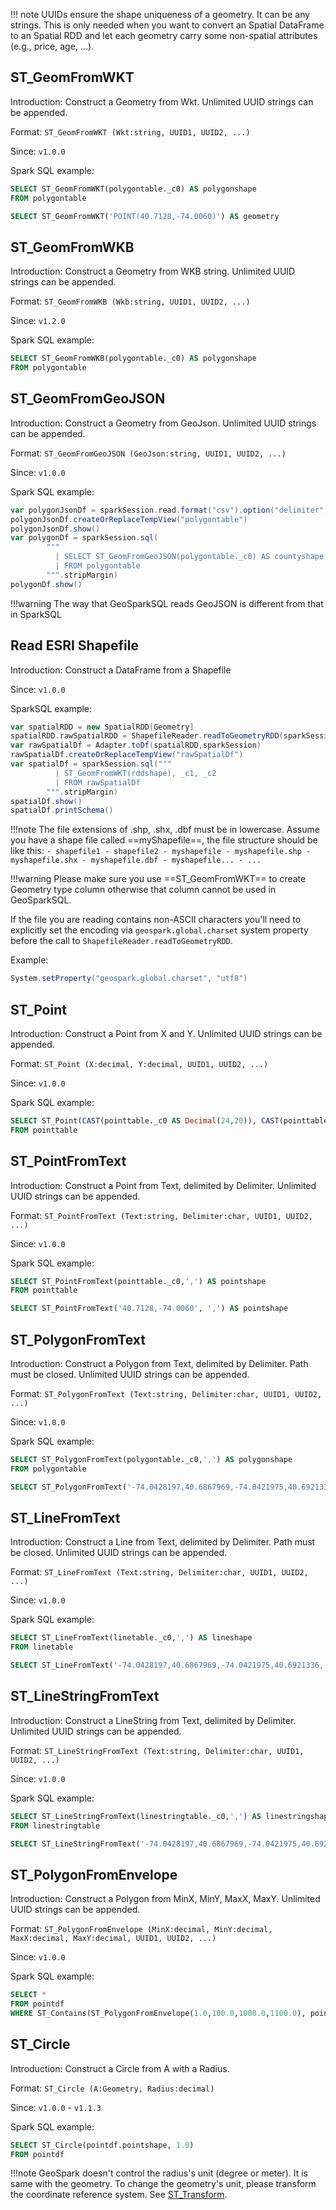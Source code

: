 !!! note
	UUIDs ensure the shape uniqueness of a geometry. It can be any strings. This is only needed when you want to convert an Spatial DataFrame to an Spatial RDD and let each geometry carry some non-spatial attributes (e.g., price, age, ...).
## ST_GeomFromWKT

Introduction: Construct a Geometry from Wkt. Unlimited UUID strings can be appended.

Format:
`ST_GeomFromWKT (Wkt:string, UUID1, UUID2, ...)`

Since: `v1.0.0`

Spark SQL example:
```SQL
SELECT ST_GeomFromWKT(polygontable._c0) AS polygonshape
FROM polygontable
```

```SQL
SELECT ST_GeomFromWKT('POINT(40.7128,-74.0060)') AS geometry
```

## ST_GeomFromWKB

Introduction: Construct a Geometry from WKB string. Unlimited UUID strings can be appended.

Format:
`ST_GeomFromWKB (Wkb:string, UUID1, UUID2, ...)`

Since: `v1.2.0`

Spark SQL example:
```SQL
SELECT ST_GeomFromWKB(polygontable._c0) AS polygonshape
FROM polygontable
```

## ST_GeomFromGeoJSON

Introduction: Construct a Geometry from GeoJson. Unlimited UUID strings can be appended.

Format: `ST_GeomFromGeoJSON (GeoJson:string, UUID1, UUID2, ...)`

Since: `v1.0.0`

Spark SQL example:
```Scala
var polygonJsonDf = sparkSession.read.format("csv").option("delimiter","\t").option("header","false").load(geoJsonGeomInputLocation)
polygonJsonDf.createOrReplaceTempView("polygontable")
polygonJsonDf.show()
var polygonDf = sparkSession.sql(
        """
          | SELECT ST_GeomFromGeoJSON(polygontable._c0) AS countyshape
          | FROM polygontable
        """.stripMargin)
polygonDf.show()
```

!!!warning
	The way that GeoSparkSQL reads GeoJSON is different from that in SparkSQL

## Read ESRI Shapefile
Introduction: Construct a DataFrame from a Shapefile

Since: `v1.0.0`

SparkSQL example:

```Scala
var spatialRDD = new SpatialRDD[Geometry]
spatialRDD.rawSpatialRDD = ShapefileReader.readToGeometryRDD(sparkSession.sparkContext, shapefileInputLocation)
var rawSpatialDf = Adapter.toDf(spatialRDD,sparkSession)
rawSpatialDf.createOrReplaceTempView("rawSpatialDf")
var spatialDf = sparkSession.sql("""
          | ST_GeomFromWKT(rddshape), _c1, _c2
          | FROM rawSpatialDf
        """.stripMargin)
spatialDf.show()
spatialDf.printSchema()
```

!!!note
	The file extensions of .shp, .shx, .dbf must be in lowercase. Assume you have a shape file called ==myShapefile==, the file structure should be like this:
	```
	- shapefile1
	- shapefile2
	- myshapefile
		- myshapefile.shp
		- myshapefile.shx
		- myshapefile.dbf
		- myshapefile...
		- ...
	```

!!!warning
	Please make sure you use ==ST_GeomFromWKT== to create Geometry type column otherwise that column cannot be used in GeoSparkSQL.

If the file you are reading contains non-ASCII characters you'll need to explicitly set the encoding
via `geospark.global.charset` system property before the call to `ShapefileReader.readToGeometryRDD`.

Example:

```Scala
System.setProperty("geospark.global.charset", "utf8")
```


## ST_Point

Introduction: Construct a Point from X and Y. Unlimited UUID strings can be appended.

Format: `ST_Point (X:decimal, Y:decimal, UUID1, UUID2, ...)`

Since: `v1.0.0`

Spark SQL example:
```SQL
SELECT ST_Point(CAST(pointtable._c0 AS Decimal(24,20)), CAST(pointtable._c1 AS Decimal(24,20))) AS pointshape
FROM pointtable
```


## ST_PointFromText

Introduction: Construct a Point from Text, delimited by Delimiter. Unlimited UUID strings can be appended.

Format: `ST_PointFromText (Text:string, Delimiter:char, UUID1, UUID2, ...)`

Since: `v1.0.0`

Spark SQL example:
```SQL
SELECT ST_PointFromText(pointtable._c0,',') AS pointshape
FROM pointtable
```

```SQL
SELECT ST_PointFromText('40.7128,-74.0060', ',') AS pointshape
```

## ST_PolygonFromText

Introduction: Construct a Polygon from Text, delimited by Delimiter. Path must be closed. Unlimited UUID strings can be appended.

Format: `ST_PolygonFromText (Text:string, Delimiter:char, UUID1, UUID2, ...)`

Since: `v1.0.0`

Spark SQL example:
```SQL
SELECT ST_PolygonFromText(polygontable._c0,',') AS polygonshape
FROM polygontable
```

```SQL
SELECT ST_PolygonFromText('-74.0428197,40.6867969,-74.0421975,40.6921336,-74.0508020,40.6912794,-74.0428197,40.6867969', ',') AS polygonshape
```

## ST_LineFromText

Introduction: Construct a Line from Text, delimited by Delimiter. Path must be closed. Unlimited UUID strings can be appended.

Format: `ST_LineFromText (Text:string, Delimiter:char, UUID1, UUID2, ...)`

Since: `v1.0.0`

Spark SQL example:
```SQL
SELECT ST_LineFromText(linetable._c0,',') AS lineshape
FROM linetable
```

```SQL
SELECT ST_LineFromText('-74.0428197,40.6867969,-74.0421975,40.6921336,-74.0508020,40.6912794,-74.0428197,40.6867969', ',') AS lineshape
```

## ST_LineStringFromText

Introduction: Construct a LineString from Text, delimited by Delimiter. Unlimited UUID strings can be appended.

Format: `ST_LineStringFromText (Text:string, Delimiter:char, UUID1, UUID2, ...)`

Since: `v1.0.0`

Spark SQL example:
```SQL
SELECT ST_LineStringFromText(linestringtable._c0,',') AS linestringshape
FROM linestringtable
```

```SQL
SELECT ST_LineStringFromText('-74.0428197,40.6867969,-74.0421975,40.6921336,-74.0508020,40.6912794', ',') AS linestringshape
```

## ST_PolygonFromEnvelope

Introduction: Construct a Polygon from MinX, MinY, MaxX, MaxY. Unlimited UUID strings can be appended.

Format: `ST_PolygonFromEnvelope (MinX:decimal, MinY:decimal, MaxX:decimal, MaxY:decimal, UUID1, UUID2, ...)`

Since: `v1.0.0`

Spark SQL example:
```SQL
SELECT *
FROM pointdf
WHERE ST_Contains(ST_PolygonFromEnvelope(1.0,100.0,1000.0,1100.0), pointdf.pointshape)
```

## ST_Circle

Introduction: Construct a Circle from A with a Radius.

Format: `ST_Circle (A:Geometry, Radius:decimal)`

Since: `v1.0.0` - `v1.1.3`

Spark SQL example:

```SQL
SELECT ST_Circle(pointdf.pointshape, 1.0)
FROM pointdf
```

!!!note
	GeoSpark doesn't control the radius's unit (degree or meter). It is same with the geometry. To change the geometry's unit, please transform the coordinate reference system. See [ST_Transform](GeoSparkSQL-Function.md#st_transform).

